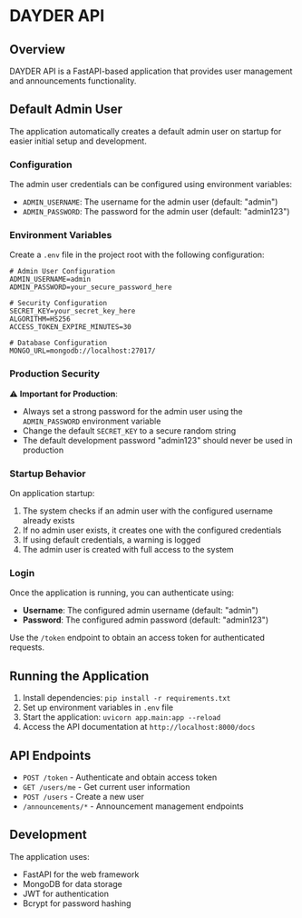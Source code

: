 # DAYDER API

## Overview
DAYDER API is a FastAPI-based application that provides user management and announcements functionality.

## Default Admin User

The application automatically creates a default admin user on startup for easier initial setup and development.

### Configuration

The admin user credentials can be configured using environment variables:

- `ADMIN_USERNAME`: The username for the admin user (default: "admin")
- `ADMIN_PASSWORD`: The password for the admin user (default: "admin123")

### Environment Variables

Create a `.env` file in the project root with the following configuration:

```env
# Admin User Configuration
ADMIN_USERNAME=admin
ADMIN_PASSWORD=your_secure_password_here

# Security Configuration
SECRET_KEY=your_secret_key_here
ALGORITHM=HS256
ACCESS_TOKEN_EXPIRE_MINUTES=30

# Database Configuration
MONGO_URL=mongodb://localhost:27017/
```

### Production Security

⚠️ **Important for Production**: 
- Always set a strong password for the admin user using the `ADMIN_PASSWORD` environment variable
- Change the default `SECRET_KEY` to a secure random string
- The default development password "admin123" should never be used in production

### Startup Behavior

On application startup:
1. The system checks if an admin user with the configured username already exists
2. If no admin user exists, it creates one with the configured credentials
3. If using default credentials, a warning is logged
4. The admin user is created with full access to the system

### Login

Once the application is running, you can authenticate using:
- **Username**: The configured admin username (default: "admin")
- **Password**: The configured admin password (default: "admin123")

Use the `/token` endpoint to obtain an access token for authenticated requests.

## Running the Application

1. Install dependencies: `pip install -r requirements.txt`
2. Set up environment variables in `.env` file
3. Start the application: `uvicorn app.main:app --reload`
4. Access the API documentation at `http://localhost:8000/docs`

## API Endpoints

- `POST /token` - Authenticate and obtain access token
- `GET /users/me` - Get current user information
- `POST /users` - Create a new user
- `/announcements/*` - Announcement management endpoints

## Development

The application uses:
- FastAPI for the web framework
- MongoDB for data storage
- JWT for authentication
- Bcrypt for password hashing
